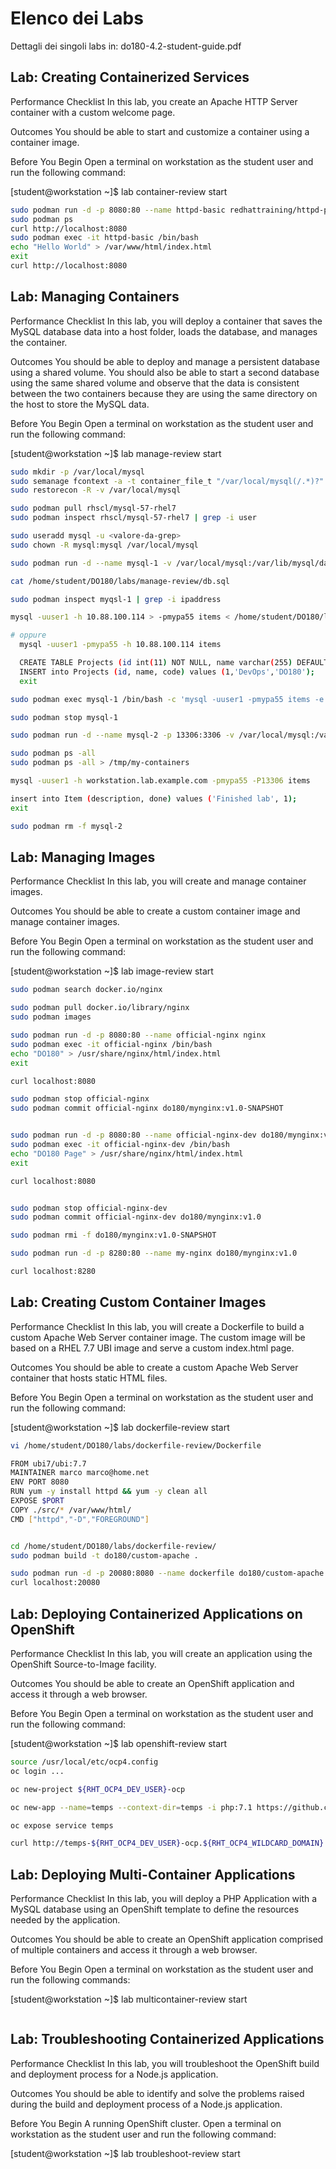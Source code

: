 # Elenco dei Labs

Dettagli dei singoli labs in: do180-4.2-student-guide.pdf

## Lab: Creating Containerized Services

Performance Checklist
In this lab, you create an Apache HTTP Server container with a custom welcome page.

Outcomes
You should be able to start and customize a container using a container image.

Before You Begin
Open a terminal on workstation as the student user and run the following command:

[student@workstation ~]$ lab container-review start

```bash
sudo podman run -d -p 8080:80 --name httpd-basic redhattraining/httpd-parent:2.4
sudo podman ps
curl http://localhost:8080
sudo podman exec -it httpd-basic /bin/bash
echo "Hello World" > /var/www/html/index.html
exit
curl http://localhost:8080
```

## Lab: Managing Containers

Performance Checklist
In this lab, you will deploy a container that saves the MySQL database data into a host folder,
loads the database, and manages the container.

Outcomes
You should be able to deploy and manage a persistent database using a shared volume. You
should also be able to start a second database using the same shared volume and observe
that the data is consistent between the two containers because they are using the same
directory on the host to store the MySQL data.

Before You Begin
Open a terminal on workstation as the student user and run the following command:

[student@workstation ~]$ lab manage-review start

```bash
sudo mkdir -p /var/local/mysql
sudo semanage fcontext -a -t container_file_t "/var/local/mysql(/.*)?"
sudo restorecon -R -v /var/local/mysql

sudo podman pull rhscl/mysql-57-rhel7
sudo podman inspect rhscl/mysql-57-rhel7 | grep -i user

sudo useradd mysql -u <valore-da-grep>
sudo chown -R mysql:mysql /var/local/mysql

sudo podman run -d --name mysql-1 -v /var/local/mysql:/var/lib/mysql/data -e MYSQL_USER=user1 -e MYSQL_PASSWORD=mypa55 -e MYSQL_DATABASE=items -e MYSQL_ROOT_PASSWORD=r00tpa55 rhscl/mysql-57-rhel7

cat /home/student/DO180/labs/manage-review/db.sql

sudo podman inspect myqsl-1 | grep -i ipaddress

mysql -uuser1 -h 10.88.100.114 > -pmypa55 items < /home/student/DO180/labs/manage-review/db.sql

# oppure
  mysql -uuser1 -pmypa55 -h 10.88.100.114 items

  CREATE TABLE Projects (id int(11) NOT NULL, name varchar(255) DEFAULT NULL, code varchar(255) DEFAULT NULL, PRIMARY KEY (id));
  INSERT into Projects (id, name, code) values (1,'DevOps','DO180');
  exit

sudo podman exec mysql-1 /bin/bash -c 'mysql -uuser1 -pmypa55 items -e "select * from Projects;"'

sudo podman stop mysql-1

sudo podman run -d --name mysql-2 -p 13306:3306 -v /var/local/mysql:/var/lib/mysql/data -e MYSQL_USER=user1 -e MYSQL_PASSWORD=mypa55 -e MYSQL_DATABASE=items -e MYSQL_ROOT_PASSWORD=r00tpa55 rhscl/mysql-57-rhel7

sudo podman ps -all
sudo podman ps -all > /tmp/my-containers

mysql -uuser1 -h workstation.lab.example.com -pmypa55 -P13306 items

insert into Item (description, done) values ('Finished lab', 1);
exit

sudo podman rm -f mysql-2
```


## Lab: Managing Images

Performance Checklist
In this lab, you will create and manage container images.

Outcomes
You should be able to create a custom container image and manage container images.

Before You Begin
Open a terminal on workstation as the student user and run the following command:

[student@workstation ~]$ lab image-review start

```bash
sudo podman search docker.io/nginx

sudo podman pull docker.io/library/nginx
sudo podman images

sudo podman run -d -p 8080:80 --name official-nginx nginx 
sudo podman exec -it official-nginx /bin/bash
echo "DO180" > /usr/share/nginx/html/index.html
exit

curl localhost:8080

sudo podman stop official-nginx
sudo podman commit official-nginx do180/mynginx:v1.0-SNAPSHOT


sudo podman run -d -p 8080:80 --name official-nginx-dev do180/mynginx:v1.0-SNAPSHOT 
sudo podman exec -it official-nginx-dev /bin/bash
echo "DO180 Page" > /usr/share/nginx/html/index.html
exit

curl localhost:8080


sudo podman stop official-nginx-dev
sudo podman commit official-nginx-dev do180/mynginx:v1.0

sudo podman rmi -f do180/mynginx:v1.0-SNAPSHOT

sudo podman run -d -p 8280:80 --name my-nginx do180/mynginx:v1.0

curl localhost:8280
```

## Lab: Creating Custom Container Images

Performance Checklist
In this lab, you will create a Dockerfile to build a custom Apache Web Server container image.
The custom image will be based on a RHEL 7.7 UBI image and serve a custom index.html
page.

Outcomes
You should be able to create a custom Apache Web Server container that hosts static HTML
files.

Before You Begin
Open a terminal on workstation as the student user and run the following command:

[student@workstation ~]$ lab dockerfile-review start

```bash
vi /home/student/DO180/labs/dockerfile-review/Dockerfile

FROM ubi7/ubi:7.7
MAINTAINER marco marco@home.net
ENV PORT 8080
RUN yum -y install httpd && yum -y clean all
EXPOSE $PORT
COPY ./src/* /var/www/html/
CMD ["httpd","-D","FOREGROUND"]


cd /home/student/DO180/labs/dockerfile-review/
sudo podman build -t do180/custom-apache .

sudo podman run -d -p 20080:8080 --name dockerfile do180/custom-apache
curl localhost:20080

```


## Lab: Deploying Containerized Applications on OpenShift

Performance Checklist
In this lab, you will create an application using the OpenShift Source-to-Image facility.

Outcomes
You should be able to create an OpenShift application and access it through a web browser.

Before You Begin
Open a terminal on workstation as the student user and run the following command:

[student@workstation ~]$ lab openshift-review start

```bash
source /usr/local/etc/ocp4.config
oc login ...

oc new-project ${RHT_OCP4_DEV_USER}-ocp

oc new-app --name=temps --context-dir=temps -i php:7.1 https://github.com/RedHatTraining/DO180-apps

oc expose service temps

curl http://temps-${RHT_OCP4_DEV_USER}-ocp.${RHT_OCP4_WILDCARD_DOMAIN}
```


## Lab: Deploying Multi-Container Applications

Performance Checklist
In this lab, you will deploy a PHP Application with a MySQL database using an OpenShift
template to define the resources needed by the application.

Outcomes
You should be able to create an OpenShift application comprised of multiple containers and
access it through a web browser.

Before You Begin
Open a terminal on workstation as the student user and run the following commands:

[student@workstation ~]$ lab multicontainer-review start

```bash
```


## Lab: Troubleshooting Containerized Applications

Performance Checklist
In this lab, you will troubleshoot the OpenShift build and deployment process for a Node.js
application.

Outcomes
You should be able to identify and solve the problems raised during the build and
deployment process of a Node.js application.

Before You Begin
A running OpenShift cluster.
Open a terminal on workstation as the student user and run the following command:

[student@workstation ~]$ lab troubleshoot-review start

```bash
```

